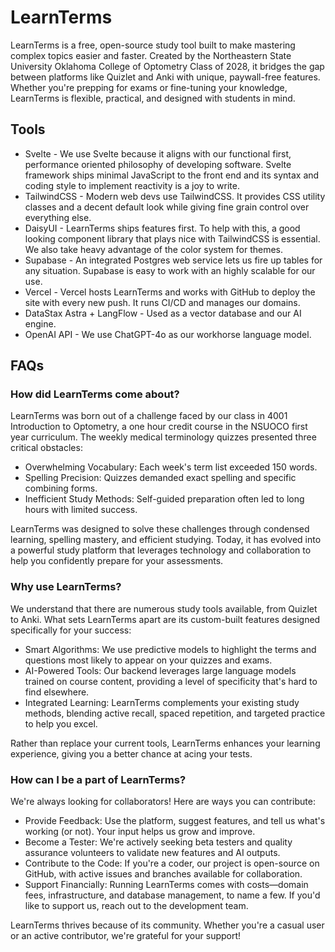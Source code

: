 # LearnTerms

LearnTerms is a free, open-source study tool built to make mastering complex topics easier and faster. Created by the Northeastern State University Oklahoma College of Optometry Class of 2028, it bridges the gap between platforms like Quizlet and Anki with unique, paywall-free features. Whether you're prepping for exams or fine-tuning your knowledge, LearnTerms is flexible, practical, and designed with students in mind.

## Tools
- Svelte - We use Svelte because it aligns with our functional first, performance oriented philosophy of developing software. Svelte framework ships minimal JavaScript to the front end and its syntax and coding style to implement reactivity is a joy to write.
- TailwindCSS - Modern web devs use TailwindCSS. It provides CSS utility classes and a decent default look while giving fine grain control over everything else.
- DaisyUI - LearnTerms ships features first. To help with this, a good looking component library that plays nice with TailwindCSS is essential. We also take heavy advantage of the color system for themes.
- Supabase - An integrated Postgres web service lets us fire up tables for any situation. Supabase is easy to work with an highly scalable for our use.
- Vercel - Vercel hosts LearnTerms and works with GitHub to deploy the site with every new push. It runs CI/CD and manages our domains.
- DataStax Astra + LangFlow - Used as a vector database and our AI engine.
- OpenAI API - We use ChatGPT-4o as our workhorse language model.

## FAQs

### How did LearnTerms come about?
LearnTerms was born out of a challenge faced by our class in 4001 Introduction to Optometry, a one hour credit course in the NSUOCO first year curriculum. The weekly medical terminology quizzes presented three critical obstacles:

- Overwhelming Vocabulary: Each week's term list exceeded 150 words.
- Spelling Precision: Quizzes demanded exact spelling and specific combining forms.
- Inefficient Study Methods: Self-guided preparation often led to long hours with limited success.

LearnTerms was designed to solve these challenges through condensed learning, spelling mastery, and efficient studying. Today, it has evolved into a powerful study platform that leverages technology and collaboration to help you confidently prepare for your assessments.

### Why use LearnTerms?
We understand that there are numerous study tools available, from Quizlet to Anki. What sets LearnTerms apart are its custom-built features designed specifically for your success:

- Smart Algorithms: We use predictive models to highlight the terms and questions most likely to appear on your quizzes and exams.
- AI-Powered Tools: Our backend leverages large language models trained on course content, providing a level of specificity that's hard to find elsewhere.
- Integrated Learning: LearnTerms complements your existing study methods, blending active recall, spaced repetition, and targeted practice to help you excel.

Rather than replace your current tools, LearnTerms enhances your learning experience, giving you a better chance at acing your tests.

### How can I be a part of LearnTerms?
We're always looking for collaborators! Here are ways you can contribute:

- Provide Feedback: Use the platform, suggest features, and tell us what's working (or not). Your input helps us grow and improve.
- Become a Tester: We're actively seeking beta testers and quality assurance volunteers to validate new features and AI outputs.
- Contribute to the Code: If you're a coder, our project is open-source on GitHub, with active issues and branches available for collaboration.
- Support Financially: Running LearnTerms comes with costs—domain fees, infrastructure, and database management, to name a few. If you'd like to support us, reach out to the development team.

LearnTerms thrives because of its community. Whether you're a casual user or an active contributor, we're grateful for your support!

